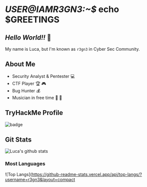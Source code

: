 # *USER@IAMR3GN3:~$* echo $GREETINGS
## *Hello World!!* :tada:

My name is Luca, but I'm known as ``r3gn3`` in Cyber Sec Community.

## About Me
- Security Analyst & Pentester :computer: 
- CTF Player :trophy: :video_game:
- Bug Hunter :moneybag:
- Musician in free time :guitar: :musical_keyboard:

## TryHackMe Profile
![badge](https://tryhackme.com/badge/87103)

## Git Stats
![Luca's github stats](https://github-readme-stats.vercel.app/api?username=r3gn3&show_icons=true&theme=synthwave)
### Most Languages
![Top Langs](https://github-readme-stats.vercel.app/api/top-langs/?username=r3gn3&layout=compact
